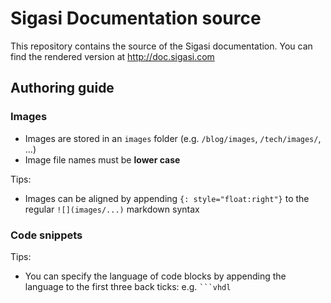 Sigasi Documentation source
===========================

This repository contains the source of the Sigasi documentation.
You can find the rendered version at <http://doc.sigasi.com>

## Authoring guide

### Images

* Images are stored in an `images` folder (e.g. `/blog/images`, `/tech/images/`, ...)
* Image file names must be **lower case**

Tips:

* Images can be aligned by appending `{: style="float:right"}` to the regular `![](images/...)` markdown syntax

### Code snippets

Tips:

* You can specify the language of code blocks by appending the language to the first three back ticks: e.g.
  ````` ```vhdl `````

